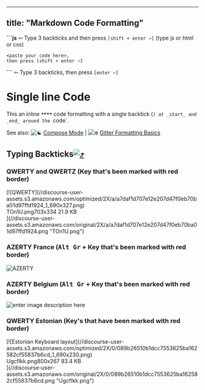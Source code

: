 
---
title: "Markdown Code Formatting"
---

**```js** ⇦ Type 3 backticks and then press `[shift + enter ⏎]` (type js or html or css)

    <paste your code here>,
    then press [shift + enter ⏎]

**```** ⇦ Type 3 backticks, then press `[enter ⏎]`

# Single line Code

This an inline **`**`<paste code here>`**`** code formatting with a single backtick (`) at _start_ and _end_ around the `code`.

See also: ![:yin_yang:](https://forum.freecodecamp.com/images/emoji/emoji_one/yin_yang.png?v=3 ":yin_yang:") [Compose Mode](https://gitter.zendesk.com/hc/en-us/articles/201302311-Compose-mode) | ![:snowflake:](https://forum.freecodecamp.com/images/emoji/emoji_one/snowflake.png?v=3 ":snowflake:") [Gitter Formatting Basics](https://gitter.zendesk.com/hc/en-us/articles/200176682-Markdown-basics)

## Typing Backticks[![:arrow_heading_up:](https://forum.freecodecamp.com/images/emoji/emoji_one/arrow_heading_up.png?v=3 ":arrow_heading_up:")](http://superuser.com/a/254077/122424)

### QWERTY and QWERTZ (Key that's been marked with red border)

<div class="lightbox-wrapper">[![QWERTY](//discourse-user-assets.s3.amazonaws.com/optimized/2X/a/a7daf1d707e12e207d47f0eb70ba01d97ffd1924_1_690x327.png)

<div class="meta"><span class="filename">TOn1U.png</span><span class="informations">703x334 21.9 KB</span><span class="expand"></span></div>](//discourse-user-assets.s3.amazonaws.com/original/2X/a/a7daf1d707e12e207d47f0eb70ba01d97ffd1924.png "TOn1U.png") </div>

### AZERTY France (<kbd>Alt Gr</kbd> + Key that's been marked with red border)

![AZERTY](//discourse-user-assets.s3.amazonaws.com/original/2X/8/8f65c339ce4eefd9d79841f3dc54f4c37cab2e77.png)

### AZERTY Belgium (<kbd>Alt Gr</kbd> + Key that's been marked with red border)

![enter image description here](//discourse-user-assets.s3.amazonaws.com/original/2X/d/de291f0895b0fed992726a62d654f4e1f0e421f3.png)

### QWERTY Estonian (Key's that have been marked with red border)

<div class="lightbox-wrapper">[![Estonian Keyboard layout](//discourse-user-assets.s3.amazonaws.com/optimized/2X/0/089b26510b1dcc7553625ba162582cf55837b6cd_1_690x230.png)

<div class="meta"><span class="filename">Ugcflkk.png</span><span class="informations">800x267 83.4 KB</span><span class="expand"></span></div>](//discourse-user-assets.s3.amazonaws.com/original/2X/0/089b26510b1dcc7553625ba162582cf55837b6cd.png "Ugcflkk.png") </div>
